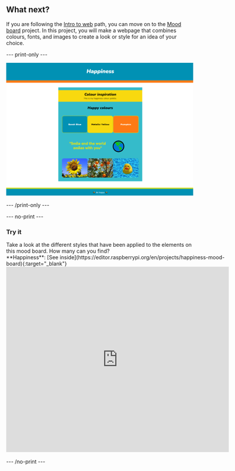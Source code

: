 ## What next?

If you are following the [Intro to web](https://projects.raspberrypi.org/en/pathways/web-intro) path, you can move on to the [Mood board](https://projects.raspberrypi.org/en/projects/mood-board) project. In this project, you will make a webpage that combines colours, fonts, and images to create a look or style for an idea of your choice.

\--- print-only ---

![alt=""](images/happiness.PNG)

\--- /print-only ---

\--- no-print ---

### Try it

<div style="display: flex; flex-wrap: wrap">
<div style="flex-basis: 175px; flex-grow: 1">  
Take a look at the different styles that have been applied to the elements on this mood board. How many can you find?
</div>
<div>
**Happiness**: [See inside](https://editor.raspberrypi.org/en/projects/happiness-mood-board){:target="_blank"}
<div><iframe src="https://editor.raspberrypi.org/en/embed/viewer/happiness-mood-board" width="600" height="500" frameborder="0" marginwidth="0" marginheight="0" allowfullscreen> </iframe>
</div>
</div>
</div>

\--- /no-print ---
